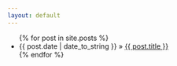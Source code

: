```yaml
---
layout: default
---
```

<ul class="posts">
{% for post in site.posts %}
    <li><span>{{ post.date | date_to_string }}</span> &raquo; <a href="{{ post.url | prepend: site.url | prepend: site.baseurl }}">{{ post.title }}</a></li>
    {% endfor %}
</ul>


